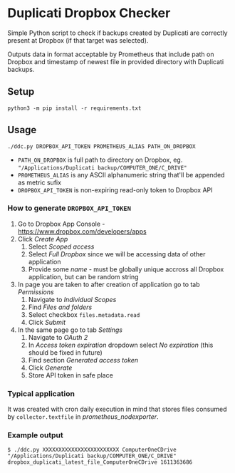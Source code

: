# Duplicati Dropbox Checker

Simple Python script to check if backups created by Duplicati are correctly present at Dropbox (if that target was selected). 

Outputs data in format acceptable by Prometheus that include path on Dropbox and timestamp of newest file in provided directory with Duplicati backups.

## Setup
```
python3 -m pip install -r requirements.txt
```

## Usage
```
./ddc.py DROPBOX_API_TOKEN PROMETHEUS_ALIAS PATH_ON_DROPBOX
```

* `PATH_ON_DROPBOX` is full path to directory on Dropbox, eg. `"/Applications/Duplicati backup/COMPUTER_ONE/C_DRIVE"`
* `PROMETHEUS_ALIAS` is any ASCII alphanumeric string that'll be appended as metric sufix
* `DROPBOX_API_TOKEN` is non-expiring read-only token to Dropbox API

### How to generate `DROPBOX_API_TOKEN`
1. Go to Dropbox App Console - https://www.dropbox.com/developers/apps
2. Click *Create App*
   1. Select *Scoped access*
   2. Select *Full Dropbox* since we will be accessing data of other application
   3. Provide some *name* - must be globally unique accross all Dropbox application, but can be random string
3. In page you are taken to after creation of application go to tab *Permissions*
   1. Navigate to *Individual Scopes*
   2. Find *Files and folders*
   3. Select checkbox `files.metadata.read`
   4. Click *Submit*
4. In the same page go to tab *Settings*
   1. Navigate to *OAuth 2*
   2. In *Access token expiration* dropdown select *No expiration* (this should be fixed in future)
   3. Find section *Generated access token*
   4. Click *Generate*
   5. Store API token in safe place

### Typical application
It was created with cron daily execution in mind that stores files consumed by `collector.textfile` in *prometheus_nodexporter*.

### Example output
```
$ ./ddc.py XXXXXXXXXXXXXXXXXXXXXXXX ComputerOneCDrive "/Applications/Duplicati backup/COMPUTER_ONE/C_DRIVE"
dropbox_duplicati_latest_file_ComputerOneCDrive 1611363686
```
